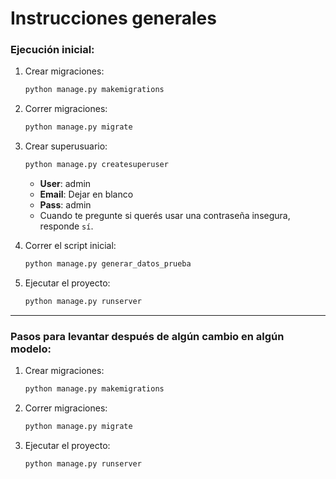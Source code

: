 # Instrucciones generales

### Ejecución inicial:

1. Crear migraciones:
    ```bash
    python manage.py makemigrations
    ```

2. Correr migraciones:
    ```bash
    python manage.py migrate
    ```

3. Crear superusuario:
    ```bash
    python manage.py createsuperuser
    ```
    - **User**: admin
    - **Email**: Dejar en blanco
    - **Pass**: admin
    - Cuando te pregunte si querés usar una contraseña insegura, responde `sí`.

4. Correr el script inicial:
    ```bash
    python manage.py generar_datos_prueba
    ```

5. Ejecutar el proyecto:
    ```bash
    python manage.py runserver
    ```

---

### Pasos para levantar después de algún cambio en algún modelo:

1. Crear migraciones:
    ```bash
    python manage.py makemigrations
    ```

2. Correr migraciones:
    ```bash
    python manage.py migrate
    ```

3. Ejecutar el proyecto:
    ```bash
    python manage.py runserver
    ```
